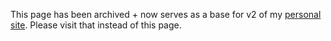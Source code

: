 This page has been archived + now serves as a base for v2 of my [personal site](https://cantwellnc.github.io/personal-site-v2/). Please visit that instead of this page.